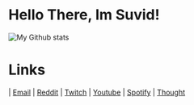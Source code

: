 # Hello There, Im Suvid!

![My Github stats](https://github-readme-stats.vercel.app/api?username=Amazeryogo&show_icons=true&theme=radical)

# Links
| [Email](mailto:suvid.datta@gmail.com)
| [Reddit](https://www.reddit.com/user/Amazeryogo)
| [Twitch](https://www.twitch.tv/amazeryogo29)
| [Youtube](https://www.youtube.com/channel/UCTqxrChE3FXhy_yJg93pX4A)
| [Spotify](https://open.spotify.com/user/p46kuy15wgr1aa8x132asq9o4?si=65c67f78ee5e4e81)
| [Thought](http://thoughtappbeta.herokuapp.com/Amazeryogo)
